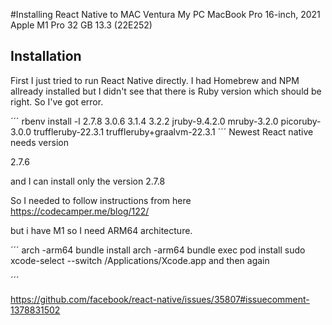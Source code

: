 #Installing React Native to MAC Ventura
My PC
MacBook Pro
16-inch, 2021
Apple M1 Pro
32 GB
13.3 (22E252)


## Installation
First I just tried to run React Native directly. I had Homebrew and NPM allready installed but I didn't see that there is Ruby version which should be right. So I've got error.

´´´
rbenv install -l
2.7.8
3.0.6
3.1.4
3.2.2
jruby-9.4.2.0
mruby-3.2.0
picoruby-3.0.0
truffleruby-22.3.1
truffleruby+graalvm-22.3.1
´´´
Newest React native needs version

2.7.6

and I can install only the version 2.7.8

So I needed to follow instructions from here https://codecamper.me/blog/122/

but i have M1 so I need ARM64 architecture.

´´´
arch -arm64 bundle install
arch -arm64 bundle exec pod install
sudo xcode-select --switch /Applications/Xcode.app
and then again

´´´

https://github.com/facebook/react-native/issues/35807#issuecomment-1378831502


